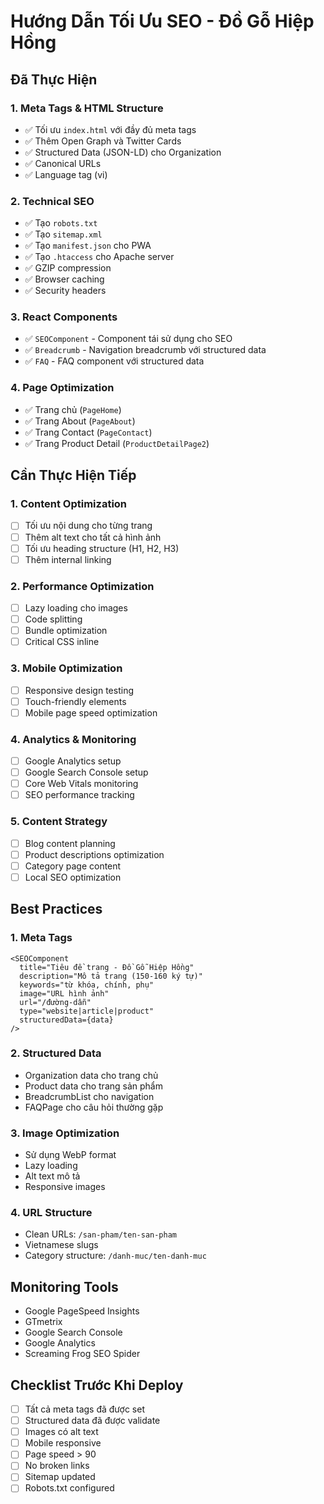 # Hướng Dẫn Tối Ưu SEO - Đồ Gỗ Hiệp Hồng

## Đã Thực Hiện

### 1. Meta Tags & HTML Structure
- ✅ Tối ưu `index.html` với đầy đủ meta tags
- ✅ Thêm Open Graph và Twitter Cards
- ✅ Structured Data (JSON-LD) cho Organization
- ✅ Canonical URLs
- ✅ Language tag (vi)

### 2. Technical SEO
- ✅ Tạo `robots.txt`
- ✅ Tạo `sitemap.xml`
- ✅ Tạo `manifest.json` cho PWA
- ✅ Tạo `.htaccess` cho Apache server
- ✅ GZIP compression
- ✅ Browser caching
- ✅ Security headers

### 3. React Components
- ✅ `SEOComponent` - Component tái sử dụng cho SEO
- ✅ `Breadcrumb` - Navigation breadcrumb với structured data
- ✅ `FAQ` - FAQ component với structured data

### 4. Page Optimization
- ✅ Trang chủ (`PageHome`)
- ✅ Trang About (`PageAbout`)
- ✅ Trang Contact (`PageContact`)
- ✅ Trang Product Detail (`ProductDetailPage2`)

## Cần Thực Hiện Tiếp

### 1. Content Optimization
- [ ] Tối ưu nội dung cho từng trang
- [ ] Thêm alt text cho tất cả hình ảnh
- [ ] Tối ưu heading structure (H1, H2, H3)
- [ ] Thêm internal linking

### 2. Performance Optimization
- [ ] Lazy loading cho images
- [ ] Code splitting
- [ ] Bundle optimization
- [ ] Critical CSS inline

### 3. Mobile Optimization
- [ ] Responsive design testing
- [ ] Touch-friendly elements
- [ ] Mobile page speed optimization

### 4. Analytics & Monitoring
- [ ] Google Analytics setup
- [ ] Google Search Console setup
- [ ] Core Web Vitals monitoring
- [ ] SEO performance tracking

### 5. Content Strategy
- [ ] Blog content planning
- [ ] Product descriptions optimization
- [ ] Category page content
- [ ] Local SEO optimization

## Best Practices

### 1. Meta Tags
```tsx
<SEOComponent 
  title="Tiêu đề trang - Đồ Gỗ Hiệp Hồng"
  description="Mô tả trang (150-160 ký tự)"
  keywords="từ khóa, chính, phụ"
  image="URL hình ảnh"
  url="/đường-dẫn"
  type="website|article|product"
  structuredData={data}
/>
```

### 2. Structured Data
- Organization data cho trang chủ
- Product data cho trang sản phẩm
- BreadcrumbList cho navigation
- FAQPage cho câu hỏi thường gặp

### 3. Image Optimization
- Sử dụng WebP format
- Lazy loading
- Alt text mô tả
- Responsive images

### 4. URL Structure
- Clean URLs: `/san-pham/ten-san-pham`
- Vietnamese slugs
- Category structure: `/danh-muc/ten-danh-muc`

## Monitoring Tools
- Google PageSpeed Insights
- GTmetrix
- Google Search Console
- Google Analytics
- Screaming Frog SEO Spider

## Checklist Trước Khi Deploy
- [ ] Tất cả meta tags đã được set
- [ ] Structured data đã được validate
- [ ] Images có alt text
- [ ] Mobile responsive
- [ ] Page speed > 90
- [ ] No broken links
- [ ] Sitemap updated
- [ ] Robots.txt configured 